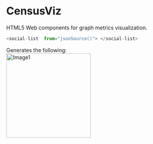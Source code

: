 CensusViz
==========

HTML5 Web components for graph metrics visualization.   
```javascript
<social-list  from="jsonSource()"> </social-list>
```   
Generates the following:  
<img src="http://cl.ly/image/3g2U063r3J2R/in1.png" alt="Image1" style="width: 225px;"/>
